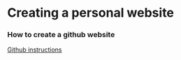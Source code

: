 # Creating a personal website

### How to create a github website
[Github instructions](https://pages.github.com/)
